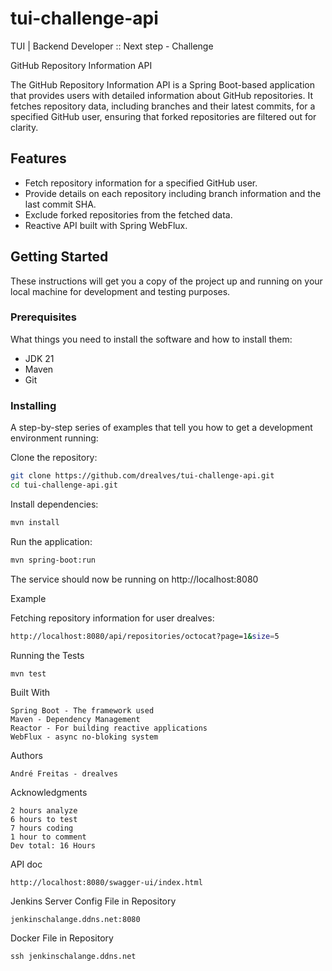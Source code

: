 # tui-challenge-api
TUI | Backend Developer :: Next step - Challenge

GitHub Repository Information API

The GitHub Repository Information API is a Spring Boot-based application that provides users with detailed information about GitHub repositories. It fetches repository data, including branches and their latest commits, for a specified GitHub user, ensuring that forked repositories are filtered out for clarity.

## Features

- Fetch repository information for a specified GitHub user.
- Provide details on each repository including branch information and the last commit SHA.
- Exclude forked repositories from the fetched data.
- Reactive API built with Spring WebFlux.

## Getting Started

These instructions will get you a copy of the project up and running on your local machine for development and testing purposes.

### Prerequisites

What things you need to install the software and how to install them:

- JDK 21
- Maven
- Git

### Installing

A step-by-step series of examples that tell you how to get a development environment running:

Clone the repository:

```bash
git clone https://github.com/drealves/tui-challenge-api.git
cd tui-challenge-api.git
```
Install dependencies:
```bash
mvn install
```
Run the application:
```bash
mvn spring-boot:run
```
The service should now be running on http://localhost:8080

Example

Fetching repository information for user drealves:
```bash
http://localhost:8080/api/repositories/octocat?page=1&size=5
```
Running the Tests
```bash
mvn test
```

Built With

    Spring Boot - The framework used
    Maven - Dependency Management
    Reactor - For building reactive applications
    WebFlux - async no-bloking system


Authors

    André Freitas - drealves

Acknowledgments

    2 hours analyze
    6 hours to test
    7 hours coding
    1 hour to comment
    Dev total: 16 Hours


API doc 

    http://localhost:8080/swagger-ui/index.html

Jenkins Server 
    Config File in Repository
    
    jenkinschalange.ddns.net:8080

Docker
     File in Repository
    
    ssh jenkinschalange.ddns.net
    
